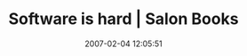 ---
date: 2007-02-04 12:05:51
link:
  source: delicious
  source_url: https://del.icio.us/roytang
  text: Software is hard | Salon Books
  url: http://www.salon.com/books/int/2007/02/03/leonard/?source=rss
slug: software-is-hard-salon-books
source: delicious
tags:
- articles
- software-development
- broken-link
title: Software is hard | Salon Books
---